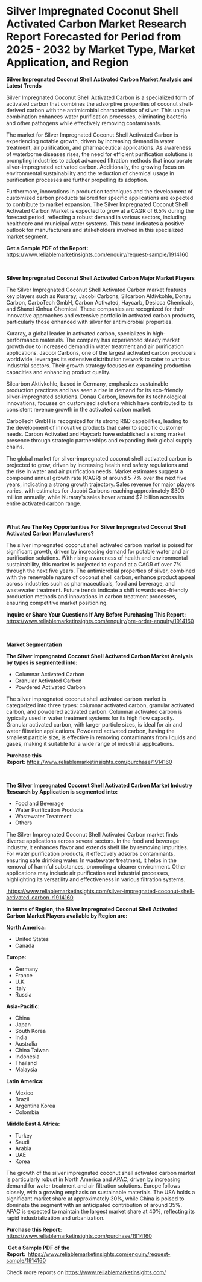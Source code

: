<p><h1>Silver Impregnated Coconut Shell Activated Carbon Market Research Report Forecasted for Period from 2025 -  2032 by Market Type, Market Application, and Region</h1></p><p><strong>Silver Impregnated Coconut Shell Activated Carbon Market Analysis and Latest Trends</strong></p>
<p><p>Silver Impregnated Coconut Shell Activated Carbon is a specialized form of activated carbon that combines the adsorptive properties of coconut shell-derived carbon with the antimicrobial characteristics of silver. This unique combination enhances water purification processes, eliminating bacteria and other pathogens while effectively removing contaminants.</p><p>The market for Silver Impregnated Coconut Shell Activated Carbon is experiencing notable growth, driven by increasing demand in water treatment, air purification, and pharmaceutical applications. As awareness of waterborne diseases rises, the need for efficient purification solutions is prompting industries to adopt advanced filtration methods that incorporate silver-impregnated activated carbon. Additionally, the growing focus on environmental sustainability and the reduction of chemical usage in purification processes are further propelling its adoption.</p><p>Furthermore, innovations in production techniques and the development of customized carbon products tailored for specific applications are expected to contribute to market expansion. The Silver Impregnated Coconut Shell Activated Carbon Market is expected to grow at a CAGR of 6.5% during the forecast period, reflecting a robust demand in various sectors, including healthcare and municipal water systems. This trend indicates a positive outlook for manufacturers and stakeholders involved in this specialized market segment.</p></p>
<p><strong>Get a Sample PDF of the Report:&nbsp;</strong> <a href="https://www.reliablemarketinsights.com/enquiry/request-sample/1914160?utm_campaign=3193&utm_medium=2&utm_source=Github&utm_content=ia&utm_term=03042025&utm_id=silver-impregnated-coconut-shell-activated-carbon">https://www.reliablemarketinsights.com/enquiry/request-sample/1914160</a></p>
<p>&nbsp;</p>
<p><strong>Silver Impregnated Coconut Shell Activated Carbon Major Market Players</strong></p>
<p><p>The Silver Impregnated Coconut Shell Activated Carbon market features key players such as Kuraray, Jacobi Carbons, Silcarbon Aktivkohle, Donau Carbon, CarboTech GmbH, Carbon Activated, Haycarb, Desicca Chemicals, and Shanxi Xinhua Chemical. These companies are recognized for their innovative approaches and extensive portfolio in activated carbon products, particularly those enhanced with silver for antimicrobial properties.</p><p>Kuraray, a global leader in activated carbon, specializes in high-performance materials. The company has experienced steady market growth due to increased demand in water treatment and air purification applications. Jacobi Carbons, one of the largest activated carbon producers worldwide, leverages its extensive distribution network to cater to various industrial sectors. Their growth strategy focuses on expanding production capacities and enhancing product quality.</p><p>Silcarbon Aktivkohle, based in Germany, emphasizes sustainable production practices and has seen a rise in demand for its eco-friendly silver-impregnated solutions. Donau Carbon, known for its technological innovations, focuses on customized solutions which have contributed to its consistent revenue growth in the activated carbon market.</p><p>CarboTech GmbH is recognized for its strong R&D capabilities, leading to the development of innovative products that cater to specific customer needs. Carbon Activated and Haycarb have established a strong market presence through strategic partnerships and expanding their global supply chains.</p><p>The global market for silver-impregnated coconut shell activated carbon is projected to grow, driven by increasing health and safety regulations and the rise in water and air purification needs. Market estimates suggest a compound annual growth rate (CAGR) of around 5-7% over the next five years, indicating a strong growth trajectory. Sales revenue for major players varies, with estimates for Jacobi Carbons reaching approximately $300 million annually, while Kuraray's sales hover around $2 billion across its entire activated carbon range.</p></p>
<p>&nbsp;</p>
<p><strong>What Are The Key Opportunities For Silver Impregnated Coconut Shell Activated Carbon Manufacturers?</strong></p>
<p><p>The silver impregnated coconut shell activated carbon market is poised for significant growth, driven by increasing demand for potable water and air purification solutions. With rising awareness of health and environmental sustainability, this market is projected to expand at a CAGR of over 7% through the next five years. The antimicrobial properties of silver, combined with the renewable nature of coconut shell carbon, enhance product appeal across industries such as pharmaceuticals, food and beverage, and wastewater treatment. Future trends indicate a shift towards eco-friendly production methods and innovations in carbon treatment processes, ensuring competitive market positioning.</p></p>
<p><strong>Inquire or Share Your Questions If Any Before Purchasing This Report:</strong> <a href="https://www.reliablemarketinsights.com/enquiry/pre-order-enquiry/1914160?utm_campaign=3193&utm_medium=2&utm_source=Github&utm_content=ia&utm_term=03042025&utm_id=silver-impregnated-coconut-shell-activated-carbon">https://www.reliablemarketinsights.com/enquiry/pre-order-enquiry/1914160</a></p>
<p>&nbsp;</p>
<p><strong>Market Segmentation</strong></p>
<p><strong>The Silver Impregnated Coconut Shell Activated Carbon Market Analysis by types is segmented into:</strong></p>
<p><ul><li>Columnar Activated Carbon</li><li>Granular Activated Carbon</li><li>Powdered Activated Carbon</li></ul></p>
<p><p>The silver impregnated coconut shell activated carbon market is categorized into three types: columnar activated carbon, granular activated carbon, and powdered activated carbon. Columnar activated carbon is typically used in water treatment systems for its high flow capacity. Granular activated carbon, with larger particle sizes, is ideal for air and water filtration applications. Powdered activated carbon, having the smallest particle size, is effective in removing contaminants from liquids and gases, making it suitable for a wide range of industrial applications.</p></p>
<p><strong>Purchase this Report:&nbsp;</strong><a href="https://www.reliablemarketinsights.com/purchase/1914160?utm_campaign=3193&utm_medium=2&utm_source=Github&utm_content=ia&utm_term=03042025&utm_id=silver-impregnated-coconut-shell-activated-carbon">https://www.reliablemarketinsights.com/purchase/1914160</a></p>
<p>&nbsp;</p>
<p><strong>The Silver Impregnated Coconut Shell Activated Carbon Market Industry Research by Application is segmented into:</strong></p>
<p><ul><li>Food and Beverage</li><li>Water Purification Products</li><li>Wastewater Treatment</li><li>Others</li></ul></p>
<p><p>The Silver Impregnated Coconut Shell Activated Carbon market finds diverse applications across several sectors. In the food and beverage industry, it enhances flavor and extends shelf life by removing impurities. For water purification products, it effectively adsorbs contaminants, ensuring safe drinking water. In wastewater treatment, it helps in the removal of harmful substances, promoting a cleaner environment. Other applications may include air purification and industrial processes, highlighting its versatility and effectiveness in various filtration systems.</p></p>
<p><a href="https://www.reliablemarketinsights.com/silver-impregnated-coconut-shell-activated-carbon-r1914160?utm_campaign=3193&utm_medium=2&utm_source=Github&utm_content=ia&utm_term=03042025&utm_id=silver-impregnated-coconut-shell-activated-carbon">&nbsp;https://www.reliablemarketinsights.com/silver-impregnated-coconut-shell-activated-carbon-r1914160</a></p>
<p><strong>In terms of Region, the Silver Impregnated Coconut Shell Activated Carbon Market Players available by Region are:</strong></p>
<p>
    <p> <strong> North America: </strong>
        <ul>
            <li>United States</li>
            <li>Canada</li>
        </ul>
        </p> 
    <p> <strong> Europe: </strong>
        <ul>
            <li>Germany</li>
            <li>France</li>
            <li>U.K.</li>
            <li>Italy</li>
            <li>Russia</li>
        </ul>
        </p> 
    <p> <strong> Asia-Pacific: </strong>
        <ul>
            <li>China</li>
            <li>Japan</li>
            <li>South Korea</li>
            <li>India</li>
            <li>Australia</li>
            <li>China Taiwan</li>
            <li>Indonesia</li>
            <li>Thailand</li>
            <li>Malaysia</li>
        </ul>
        </p> 
    <p> <strong> Latin America: </strong>
        <ul>
            <li>Mexico</li>
            <li>Brazil</li>
            <li>Argentina Korea</li>
            <li>Colombia</li>
        </ul>
        </p> 
    <p> <strong> Middle East & Africa: </strong>
        <ul>
            <li>Turkey</li>
            <li>Saudi</li>
            <li>Arabia</li>
            <li>UAE</li>
            <li>Korea</li>
        </ul>
    </p>
    </p>
<p><p>The growth of the silver impregnated coconut shell activated carbon market is particularly robust in North America and APAC, driven by increasing demand for water treatment and air filtration solutions. Europe follows closely, with a growing emphasis on sustainable materials. The USA holds a significant market share at approximately 30%, while China is poised to dominate the segment with an anticipated contribution of around 35%. APAC is expected to maintain the largest market share at 40%, reflecting its rapid industrialization and urbanization.</p></p>
<p><strong>Purchase this Report: </strong><a href="https://www.reliablemarketinsights.com/purchase/1914160?utm_campaign=3193&utm_medium=2&utm_source=Github&utm_content=ia&utm_term=03042025&utm_id=silver-impregnated-coconut-shell-activated-carbon">https://www.reliablemarketinsights.com/purchase/1914160</a></p>
<p>&nbsp;<strong>Get a Sample PDF of the Report:&nbsp;&nbsp;</strong><a href="https://www.reliablemarketinsights.com/enquiry/request-sample/1914160?utm_campaign=3193&utm_medium=2&utm_source=Github&utm_content=ia&utm_term=03042025&utm_id=silver-impregnated-coconut-shell-activated-carbon">https://www.reliablemarketinsights.com/enquiry/request-sample/1914160</a></p>
<p><strong></strong></p>
<p>Check more reports on <a href="https://www.reliablemarketinsights.com/?utm_campaign=3193&utm_medium=2&utm_source=Github&utm_content=ia&utm_term=03042025&utm_id=silver-impregnated-coconut-shell-activated-carbon">https://www.reliablemarketinsights.com/</a></p>